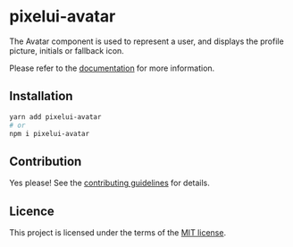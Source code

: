 # pixelui-avatar

The Avatar component is used to represent a user, and displays the profile picture, initials or fallback icon.

Please refer to the [documentation](https://github.com/Alejocabeza/pixelui) for more information.

## Installation

```sh
yarn add pixelui-avatar
# or
npm i pixelui-avatar
```

## Contribution

Yes please! See the
[contributing guidelines](https://github.com/Alejocabeza/pixelui)
for details.

## Licence

This project is licensed under the terms of the
[MIT license](https://github.com/Alejocabeza/pixelui).
